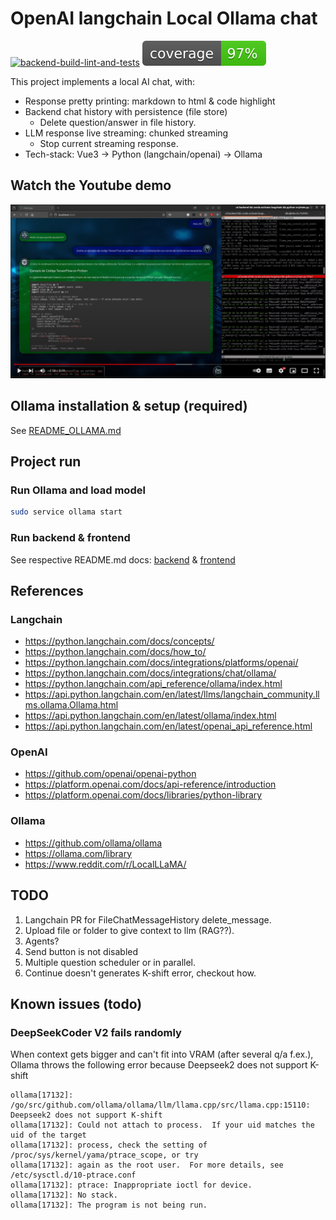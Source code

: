 # OpenAI langchain Local Ollama chat

[![backend-build-lint-and-tests](https://github.com/davidgfolch/OpenAI-local-ollama-chat/actions/workflows/backend-build-lint-and-tests.yml/badge.svg)](https://github.com/davidgfolch/OpenAI-local-ollama-chat/actions/workflows/backend-build-lint-and-tests.yml)
[![Backend coverage](README.md_images/coverage.svg)](backend/README.md#generate-coverage-badge-for-readmemd)

This project implements a local AI chat, with:

- Response pretty printing: markdown to html & code highlight
- Backend chat history with persistence (file store)
  - Delete question/answer in file history.
- LLM response live streaming: chunked streaming
  - Stop current streaming response.
- Tech-stack: Vue3 -> Python (langchain/openai) -> Ollama

## Watch the Youtube demo

<a href="https://youtu.be/lzJOmwnY1m4" target="_blank">
    <img src="README.md_images/youtubeScreenshot.png"/>
</a>

## Ollama installation & setup (required)

See [README_OLLAMA.md](README_OLLAMA.md)

## Project run

### Run Ollama and load model

```bash
sudo service ollama start
```

### Run backend & frontend

See respective README.md docs: [backend](backend/README.md) & [frontend](frontend/README.md)

## References

### Langchain

- <https://python.langchain.com/docs/concepts/>
- <https://python.langchain.com/docs/how_to/>
- <https://python.langchain.com/docs/integrations/platforms/openai/>
- <https://python.langchain.com/docs/integrations/chat/ollama/>
- <https://python.langchain.com/api_reference/ollama/index.html>
- <https://api.python.langchain.com/en/latest/llms/langchain_community.llms.ollama.Ollama.html>
- <https://api.python.langchain.com/en/latest/ollama/index.html>
- <https://api.python.langchain.com/en/latest/openai_api_reference.html>

### OpenAI

- <https://github.com/openai/openai-python>
- <https://platform.openai.com/docs/api-reference/introduction>
- <https://platform.openai.com/docs/libraries/python-library>

### Ollama

- <https://github.com/ollama/ollama>
- <https://ollama.com/library>
- <https://www.reddit.com/r/LocalLLaMA/>

## TODO

1. Langchain PR for FileChatMessageHistory delete_message.
2. Upload file or folder to give context to llm (RAG??).
3. Agents?
4. Send button is not disabled
5. Multiple question scheduler or in parallel.
6. Continue doesn't generates K-shift error, checkout how.

## Known issues (todo)

### DeepSeekCoder V2 fails randomly

When context gets bigger and can't fit into VRAM (after several q/a f.ex.), Ollama throws the following error because Deepseek2 does not support K-shift

```log
ollama[17132]: /go/src/github.com/ollama/ollama/llm/llama.cpp/src/llama.cpp:15110: Deepseek2 does not support K-shift
ollama[17132]: Could not attach to process.  If your uid matches the uid of the target
ollama[17132]: process, check the setting of /proc/sys/kernel/yama/ptrace_scope, or try
ollama[17132]: again as the root user.  For more details, see /etc/sysctl.d/10-ptrace.conf
ollama[17132]: ptrace: Inappropriate ioctl for device.
ollama[17132]: No stack.
ollama[17132]: The program is not being run.
```
